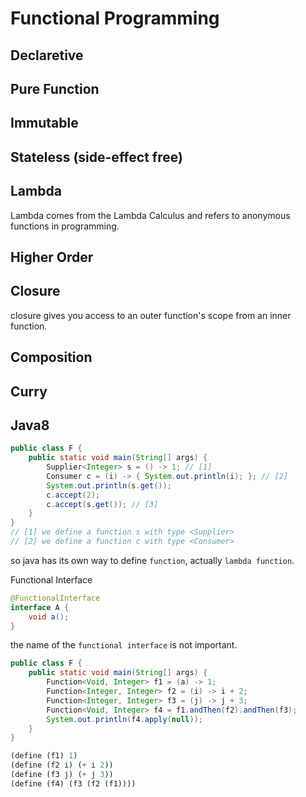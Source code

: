 # Functional Programming

## Declaretive

## Pure Function

## Immutable

## Stateless (side-effect free)

## Lambda
Lambda comes from the Lambda Calculus and refers to anonymous functions in programming.

## Higher Order

## Closure
closure gives you access to an outer function's scope from an inner function.

## Composition

## Curry


## Java8
```java
public class F {
    public static void main(String[] args) {
        Supplier<Integer> s = () -> 1; // [1]
        Consumer c = (i) -> { System.out.println(i); }; // [2]
        System.out.println(s.get());
        c.accept(2);
        c.accept(s.get()); // [3]
    }
}
// [1] we define a function s with type <Supplier>
// [2] we define a function c with type <Consumer>
```
so java has its own way to define `function`, actually `lambda function`.

Functional Interface
```java
@FunctionalInterface
interface A {
    void a();
}
```
the name of the `functional interface` is not important.


```java
public class F {
    public static void main(String[] args) {
        Function<Void, Integer> f1 = (a) -> 1;
        Function<Integer, Integer> f2 = (i) -> i + 2;
        Function<Integer, Integer> f3 = (j) -> j + 3;
        Function<Void, Integer> f4 = f1.andThen(f2).andThen(f3);
        System.out.println(f4.apply(null));
    }
}
```

```scheme
(define (f1) 1)
(define (f2 i) (+ i 2))
(define (f3 j) (+ j 3))
(define (f4) (f3 (f2 (f1))))
```
